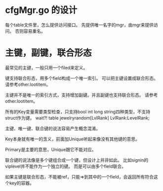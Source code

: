 # cfgMgr.go 的设计
每个table文件里，怎么提供访问接口。
先提供唯一名字的mgr，由mgr来提供访问。
否则容易重名。

# 主键，副键，联合形态

最常见的主键，一般只用一个filed来定义。

键支持联合形态，用多个field构成一个唯一索引。
可以把主键设置成联合形态。
请参考other.lootitem。

主键并不是唯一的索引方式，支持增加副键。并且副键也支持联合形态。
请参考other.lootitem。

所有的Key变量需要类型检查，只支持bool int long string四种类型，不支持struct作为键。
wait?! 
table jewelryrandom[LvlRank]
LvlRank:LevelRank;

主键、唯一键、联合键的说法容易产生概念混淆。

Key本身就有唯一的含义，前面加Unique听起来像没有其他键的意思。

Primary是主要的意思，Unique跟它不能对应。

联合键的说法像是多个键组合成一个键，但设计上并非如此。
比如signin的viplevel并不能作为一个独立的键。
而是可以由多个field联合。

如果主键是联合形态，不能被ref，只能=>到其中的一个field，会返回所有符合这个key的容器。

